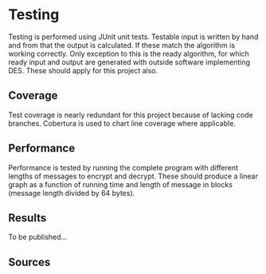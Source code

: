 Testing
=======

Testing is performed using JUnit unit tests. Testable input is written by hand and from that the output is calculated. If these match the algorithm is working correctly. Only exception to this is the ready algorithm, for which ready input and output are generated with outside software implementing DES. These should apply for this project also.  

Coverage
--------

Test coverage is nearly redundant for this project because of lacking code branches. Cobertura is used to chart line coverage where applicable.  

Performance
-----------

Performance is tested by running the complete program with different lengths of messages to encrypt and decrypt. These should produce a linear graph as a function of running time and length of message in blocks (message length divided by 64 bytes).

Results
-------

To be published...

Sources
-------
